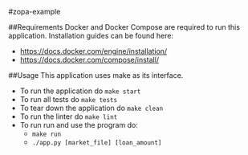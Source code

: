 #zopa-example

##Requirements
Docker and Docker Compose are required to run this application. Installation guides can be found here:
* https://docs.docker.com/engine/installation/
* https://docs.docker.com/compose/install/

##Usage
This application uses make as its interface.
* To run the application do `make start`
* To run all tests do `make tests`
* To tear down the application do `make clean`
* To run the linter do `make lint`
* To run run and use the program do:
    * `make run`
    * `./app.py [market_file] [loan_amount]`
